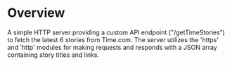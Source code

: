 # Overview
A simple  HTTP server providing a custom API endpoint ("/getTimeStories") to fetch the latest 6 stories from Time.com. The server utilizes the 'https' and 'http' modules for making requests and responds with a JSON array containing story titles and links.
